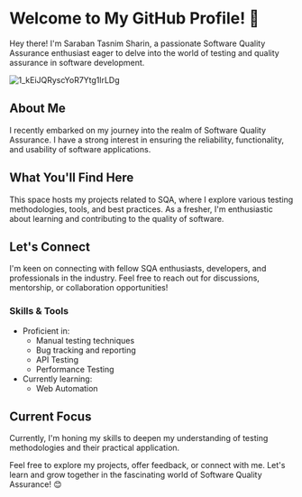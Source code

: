 # Welcome to My GitHub Profile! 👋

Hey there! I'm Saraban Tasnim Sharin, a passionate Software Quality Assurance enthusiast eager to delve into the world of testing and quality assurance in software development.

![1_kEiJQRyscYoR7Ytg1lrLDg](https://github.com/stsharin/stsharin/assets/37589935/e717ea34-0671-4353-aaa3-493aad555722)
## About Me

I recently embarked on my journey into the realm of Software Quality Assurance. I have a strong interest in ensuring the reliability, functionality, and usability of software applications.

## What You'll Find Here
This space hosts my projects related to SQA, where I explore various testing methodologies, tools, and best practices. As a fresher, I'm enthusiastic about learning and contributing to the quality of software.

## Let's Connect
I'm keen on connecting with fellow SQA enthusiasts, developers, and professionals in the industry. Feel free to reach out for discussions, mentorship, or collaboration opportunities!

### Skills & Tools
- Proficient in:
  - Manual testing techniques
  - Bug tracking and reporting
  - API Testing
  - Performance Testing
- Currently learning:
  - Web Automation

## Current Focus
Currently, I'm honing my skills to deepen my understanding of testing methodologies and their practical application.

Feel free to explore my projects, offer feedback, or connect with me. Let's learn and grow together in the fascinating world of Software Quality Assurance! 😊
